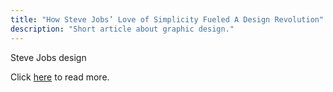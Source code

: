 ```yaml
---
title: "How Steve Jobs’ Love of Simplicity Fueled A Design Revolution"
description: "Short article about graphic design."
---
```


Steve Jobs design

Click <a href="https://www.smithsonianmag.com/arts-culture/how-steve-jobs-love-of-simplicity-fueled-a-design-revolution-23868877/#EBjzDdmUHhtI8zAH.99 ">here</a> to read more.
